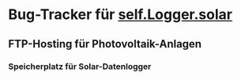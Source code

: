 # Bug-Tracker für [self.Logger.solar](https://home.self.logger.solar)
## FTP-Hosting für Photovoltaik-Anlagen
### Speicherplatz für Solar-Datenlogger

